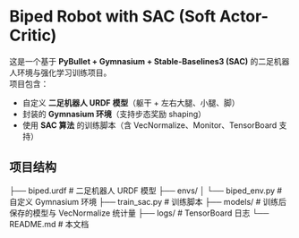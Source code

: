# Biped Robot with SAC (Soft Actor-Critic)

这是一个基于 **PyBullet + Gymnasium + Stable-Baselines3 (SAC)** 的二足机器人环境与强化学习训练项目。  
项目包含：
- 自定义 **二足机器人 URDF 模型**（躯干 + 左右大腿、小腿、脚）
- 封装的 **Gymnasium 环境**（支持步态奖励 shaping）
- 使用 **SAC 算法** 的训练脚本（含 VecNormalize、Monitor、TensorBoard 支持）

## 项目结构

├── biped.urdf # 二足机器人 URDF 模型
├── envs/
│ └── biped_env.py # 自定义 Gymnasium 环境
├── train_sac.py # 训练脚本
├── models/ # 训练后保存的模型与 VecNormalize 统计量
├── logs/ # TensorBoard 日志
└── README.md # 本文档